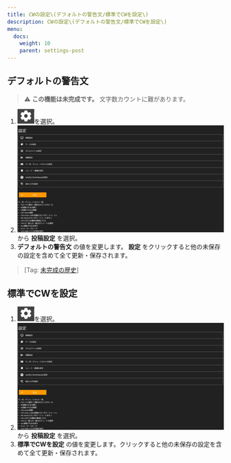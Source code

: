 ```yaml
---
title: CWの設定\(デフォルトの警告文/標準でCWを設定\)
description: CWの設定\(デフォルトの警告文/標準でCWを設定\)
menu:
  docs:
    weight: 10
    parent: settings-post
---
```



## デフォルトの警告文
>⚠️ __この機能は未完成です。__ 文字数カウントに難があります。
1. ![settings1](https://raw.githubusercontent.com/cutls/TheDeskDocs/master/media/settings1.png)を選択。
1. ![settings2](https://raw.githubusercontent.com/cutls/TheDeskDocs/master/media/settings2.png)から __投稿設定__ を選択。
1.  __デフォルトの警告文__ の値を変更します。 __設定__ をクリックすると他の未保存の設定を含めて全て更新・保存されます。
> \[Tag: [未完成の歴史](https://docs.thedesk.top/?q=未完成の歴史)\]

## 標準でCWを設定
1. ![settings1](https://raw.githubusercontent.com/cutls/TheDeskDocs/master/media/settings1.png)を選択。
1. ![settings2](https://raw.githubusercontent.com/cutls/TheDeskDocs/master/media/settings2.png)から __投稿設定__ を選択。
1.  __標準でCWを設定__ の値を変更します。クリックすると他の未保存の設定を含めて全て更新・保存されます。
